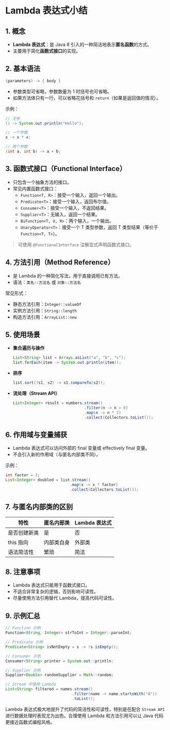 # Lambda 表达式小结

## 1. 概念
- **Lambda 表达式**：是 Java 8 引入的一种简洁地表示**匿名函数**的方式。
- 主要用于简化**函数式接口**的实现。

## 2. 基本语法
```java
(parameters) -> { body }
```

- 参数类型可省略，参数数量为 1 时括号也可省略。
- 如果方法体只有一行，可以省略花括号和 `return`（如果是返回值的情况）。

示例：
```java
// 无参
() -> System.out.println("Hello");

// 一个参数
x -> x * x;

// 两个参数
(int a, int b) -> a + b;
```


## 3. 函数式接口（Functional Interface）
- 只包含一个抽象方法的接口。
- 常见内置函数式接口：
   - `Function<T, R>`：接受一个输入，返回一个输出。
   - `Predicate<T>`：接受一个输入，返回布尔值。
   - `Consumer<T>`：接受一个输入，不返回结果。
   - `Supplier<T>`：无输入，返回一个结果。
   - `BiFunction<T, U, R>`：两个输入，一个输出。
   - `UnaryOperator<T>`：接受一个 T 类型参数，返回 T 类型结果（等价于 `Function<T, T>`）。

> 可使用 `@FunctionalInterface` 注解显式声明函数式接口。

## 4. 方法引用（Method Reference）
- 是 Lambda 的一种简化写法，用于直接调用已有方法。
- 语法：`类名::方法名` 或 `对象::方法名`

常见形式：
- 静态方法引用：`Integer::valueOf`
- 实例方法引用：`String::length`
- 构造方法引用：`ArrayList::new`

## 5. 使用场景
- **集合遍历与操作**
  ```java
  List<String> list = Arrays.asList("a", "b", "c");
  list.forEach(item -> System.out.println(item));
  ```


- **排序**
  ```java
  list.sort((s1, s2) -> s1.compareTo(s2));
  ```


- **流处理（Stream API）**
  ```java
  List<Integer> result = numbers.stream()
                                 .filter(n -> n > 0)
                                 .map(n -> n * 2)
                                 .collect(Collectors.toList());
  ```


## 6. 作用域与变量捕获
- Lambda 表达式可以访问外部的 final 变量或 effectively final 变量。
- 不会引入新的作用域（与匿名内部类不同）。

示例：
```java
int factor = 2;
List<Integer> doubled = list.stream()
                            .map(x -> x * factor)
                            .collect(Collectors.toList());
```


## 7. 与匿名内部类的区别
| 特性 | 匿名内部类 | Lambda 表达式 |
|------|-------------|----------------|
| 是否创建新类 | 是 | 否 |
| this 指向 | 内部类自身 | 外部类 |
| 语法简洁性 | 繁琐 | 简洁 |

## 8. 注意事项
- Lambda 表达式只能用于函数式接口。
- 不适合非常复杂的逻辑，否则影响可读性。
- 尽量使用方法引用替代 Lambda，提高代码可读性。

## 9. 示例汇总
```java
// Function 示例
Function<String, Integer> strToInt = Integer::parseInt;

// Predicate 示例
Predicate<String> isNotEmpty = s -> !s.isEmpty();

// Consumer 示例
Consumer<String> printer = System.out::println;

// Supplier 示例
Supplier<Double> randomSupplier = Math::random;

// Stream 中使用 Lambda
List<String> filtered = names.stream()
                             .filter(name -> name.startsWith("A"))
                             .toList();
```


Lambda 表达式极大地提升了代码的简洁性和可读性，特别是在配合 `Stream API` 进行数据处理时表现尤为出色。合理使用 Lambda 和方法引用可以让 Java 代码更接近函数式编程风格。